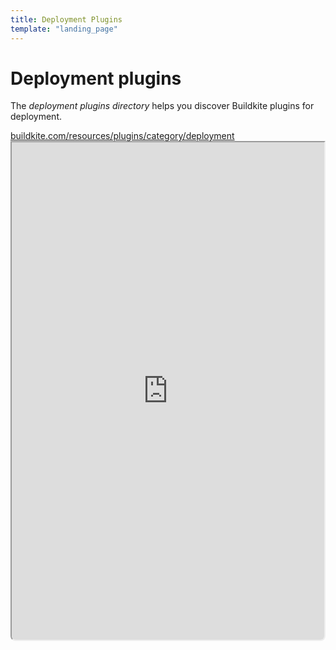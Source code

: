 ```yaml
---
title: Deployment Plugins
template: "landing_page"
---
```


# Deployment plugins

The _deployment plugins directory_ helps you discover Buildkite plugins for deployment.

<a class="Frameheader" href='https://buildkite.com/resources/plugins/category/deployment' target='_blank'>
  <span class="Frameheader__address">buildkite.com/resources/plugins/category/deployment</span>
</a>
<iframe
  src='https://buildkite.com/resources/plugins/category/deployment/embed/'
  referrerPolicy='same-origin'
  allow="fullscreen" crossorigin="anonymous" width="100%" height="800px"
  style="border-radius:0 0 8px 8px;box-sizing: border-box;"
/>
